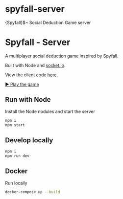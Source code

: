 # spyfall-server

{Spyfall}$~ Social Deduction Game server

# Spyfall - Server

A multiplayer social deduction game inspired by [Spyfall](https://hwint.ru/portfolio-item/spyfall/).

Built with Node and [socket.io](https://socket.io).

View the client code [here](https://github.com/Jace254/Spyfalling).

[▶️ Play the game](https://spyfall-reach.vercel.app)

## Run with Node

Install the Node nodules and start the server

```sh
npm i
npm start
```

## Develop locally

```sh
npm i
npm run dev
```

## Docker

Run locally

```sh
docker-compose up --build
```

